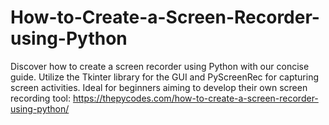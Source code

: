# How-to-Create-a-Screen-Recorder-using-Python
Discover how to create a screen recorder using Python with our concise guide. Utilize the Tkinter library for the GUI and PyScreenRec for capturing screen activities. Ideal for beginners aiming to develop their own screen recording tool:
https://thepycodes.com/how-to-create-a-screen-recorder-using-python/
